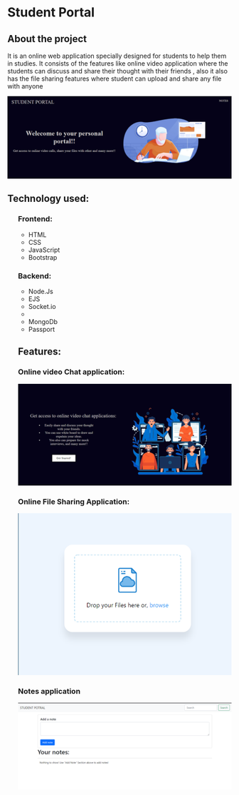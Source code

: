 <h1>Student Portal</h1>
<h2>About the project</h2>
<p>It is an online web application specially designed for students to help them in studies. It consists of the features like online video application where the students can discuss and share their thought with their friends
, also it also has the file sharing features where student can upload and share any file with anyone</p>
<div>
<img src="public/front.png" width:"50%">
  </div>
<h2>Technology used:</h2>
<ul>
<h3>Frontend:</h3>
<ul>
<li>HTML</li>
<li>CSS</li>
<li>JavaScript</li>
<li>Bootstrap</li>
</ul>

<h3>Backend:</h3>
<ul>
<li>Node.Js</li>
<li>EJS</li>
<li>Socket.io<li>
<li>MongoDb</li>
<li>Passport</li>

</ul>

<h2>Features:</h2>
<h3>Online video Chat application:</h3>
<img src="public/video.png" width:"50%">
  <h3>Online File Sharing Application:</h3>
  <img src="public/file.png" width:"50%">
  <h3>Notes application</h3>
  <img src="public/notes.png" width:"50%">

